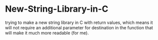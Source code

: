 # New-String-Library-in-C
trying to make a new string library in C with return values, which means it will not require an additional parameter for destination in the function that will make it much more readable (for me).
